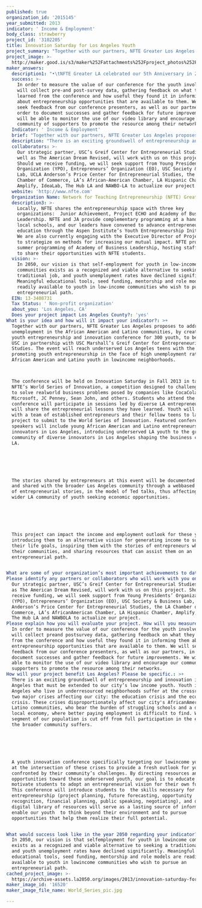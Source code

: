 ```yaml
---
published: true
organization_id: '2015145'
year_submitted: 2013
indicator: ' Income & Employment'
body_class: strawberry
project_id: '3102205'
title: Innovation Saturday for Los Angeles Youth
project_summary: "Together with our partners, NFTE Greater Los Angeles proposes to address youth unemployment in the African American and Latino communities, by creating a youth entrepreneurship and innovation conference for 300 youth, to be held at USC in partnership with USC Marshall’s Greif Center for Entrepreneurial Studies. The event will reach under-served Los Angeles teens with the goal of promoting youth entrepreneurship in the face of high unemployment rates for African American and Latino youth in low-income neighborhoods. \r\nThe conference will be held on Innovation Saturday in Fall 2013 in tandem with NFTE’s World Series of Innovation, a competition designed to challenge teens to solve real-world business problems posed by companies like Coca-Cola, Microsoft, JC Penney, Sean John, and others. Students who attend the conference will participate in sessions led by diverse LA entrepreneurs who will share the entrepreneurial lessons they have learned. Youth will also work with a team of established entrepreneurs and their fellow teens to launch a project to submit to the World Series of Innovation. Featured conference speakers will include young African American and Latino entrepreneurs and innovators in Los Angeles, introducing under-served LA youth to the growing community of diverse innovators in Los Angeles shaping the business climate in LA.  \r\n\r\nThe stories shared by entrepreneurs at this event will be documented on video, and shared with the broader Los Angeles community through a web-based library of entrepreneurial stories, in the model of Ted talks, thus affecting the wider LA community of youth seeking economic opportunities. \r\n\r\nThis project can impact the income and employment outlook for these youth by introducing them to an alternative vision for generating income to support their life goals, inspiring them with the stories of entrepreneurs who reflect their communities, and sharing resources that can assist them on an entrepreneurial path.\r\n"
project_image: >-
  http://maker.good.is/s3/maker%252Fattachments%252Fproject_photos%252Fimages%252F16520%252Fdisplay%252FWorld_Series_pic.jpg=c570x385
maker_answers:
  description1: "•\tNFTE Greater LA celebrated our 5th Anniversary in 2012.  Since our launch, we have trained over 6,000 of our city’s hardest-to-reach students in our rigorous entrepreneurship curriculum.  By the end of this school year, we will have reached a cumulative total of 7,800 local youth. (April 2012)\r\n\r\n•\tOut of over 20,000 NFTE students across the country, NFTE Greater LA students have won our National Youth Entrepreneurship Challenge three out of the past 4 years, winning both First and Second Place in 2011:\r\no\tFirst Place: Kalief Rollins “Phree Kountry Clothing” (2009)\r\no\tFirst Place: Hayley Hoverter “Sweet (dis)SOLVE” (2011)\r\no\tSecond Place: Shomari Patterson “Shamazzle’s Dazzles” (2011)\r\no\tFirst Place: Vincent Quigg “Tech World” (2012)\r\n\r\n•\tOur Advisory Board Chair Jeff Green was honored with NFTE’s Lowell B. Mason Volunteer of the Year Award for exemplary service. (April 2012)\r\n\r\n•\tDuring 2012, NFTE Greater LA embarked on a Strategic Planning process for FY13-FY15 which included an assessment of our current situation, outreach to our communities for feedback, and the creation of strategic priorities as we move forward. This process culminated in a Strategic Planning Retreat, where participants weighed in on our initiatives and engaged in creating our case for support and picture of success.  We look forward to utilizing this grander vision as a guide to building a more impactful organization in the years to come.  In November, we were awarded a Strategic Scorecard Grant from the Taproot Foundation to better enable us to track our success. (2012)\r\n\r\n•\tDue to an anchor gift from one of our funders, we were able to expand our program enrollment and build capacity by growing our NFTE Greater LA Team to 4 full-time staff, and 4 consultants, as well as embark on a research project to assess our impact on LA youth. (October 2012)\r\n"
  success: >-
    In order to measure the value of our conference for the youth involved, we
    will collect pre-and post-survey data, gathering feedback on what they
    learned from the conference and how useful they found it in informing them
    about entrepreneurship opportunities that are available to them. We will
    seek feedback from our conference presenters, as well as our partners, in
    order to document successes and gather feedback for future improvements. We
    will be able to monitor the use of our video library and encourage our
    community of supporters to promote the resource among their networks. 
  Indicator: ' Income & Employment'
  brief: "Together with our partners, NFTE Greater Los Angeles proposes to address youth unemployment in the African American and Latino communities, by creating a youth entrepreneurship and innovation conference for 300 youth, to be held at USC in partnership with USC Marshall’s Greif Center for Entrepreneurial Studies. The event will reach under-served Los Angeles teens with the goal of promoting youth entrepreneurship in the face of high unemployment rates for African American and Latino youth in low-income neighborhoods. \r\nThe conference will be held on Innovation Saturday in Fall 2013 in tandem with NFTE’s World Series of Innovation, a competition designed to challenge teens to solve real-world business problems posed by companies like Coca-Cola, Microsoft, JC Penney, Sean John, and others. Students who attend the conference will participate in sessions led by diverse LA entrepreneurs who will share the entrepreneurial lessons they have learned. Youth will also work with a team of established entrepreneurs and their fellow teens to launch a project to submit to the World Series of Innovation. Featured conference speakers will include young African American and Latino entrepreneurs and innovators in Los Angeles, introducing under-served LA youth to the growing community of diverse innovators in Los Angeles shaping the business climate in LA.  \r\n\r\nThe stories shared by entrepreneurs at this event will be documented on video, and shared with the broader Los Angeles community through a web-based library of entrepreneurial stories, in the model of Ted talks, thus affecting the wider LA community of youth seeking economic opportunities. \r\n\r\nThis project can impact the income and employment outlook for these youth by introducing them to an alternative vision for generating income to support their life goals, inspiring them with the stories of entrepreneurs who reflect their communities, and sharing resources that can assist them on an entrepreneurial path.\r\n"
  description: "There is an exciting groundswell of entrepreneurship and innovation in Los Angeles that must be extended to our city’s low income youth. Youth in Los Angeles who live in under-resourced neighborhoods suffer at the crossroads of two major crises affecting our city: the education crisis and the economic crisis. These crises disproportionately affect our city's African-American and Latino communities, who bear the burden of struggling schools and a depressed local economy, where better paying employment is difficult to find. When a segment of our population is cut off from full participation in the economy, the broader community suffers.\r\n\r\nA youth innovation conference specifically targeting our low-income youth works at the intersection of these crises to provide a fresh outlook for youth confronted by their community’s challenges. By directing resources and opportunities toward these under-served youth, our goal is to educate and motivate students to adopt an entrepreneurial vision for their own future. This conference will introduce students to  the skills necessary for entrepreneurship (project planning, future forecasting, opportunity recognition, financial planning, public speaking, negotiating), and our digital library of resources will serve as a lasting source of information to enable our youth  to think beyond their environment and to pursue opportunities that help them realize their full potential.\r\n"
  collaborators: >-
    Our strategic partner, USC’s Greif Center for Entrepreneurial Studies, as
    well as The American Dream Revised, will work with us on this project.
    Should we receive funding, we will seek support from Young Presidents’
    Organization (YPO), Entrepreneurs’ Organization (EO), USC Society & Business
    Lab, UCLA Anderson’s Price Center for Entrepreneurial Studies, the LA
    Chamber of Commerce, LA’s African-American Chamber, LA Hispanic Chamber,
    Amplify, IdeaLab, The Hub LA and NAWBO-LA to actualize our project.
  website: 'http://www.nfte.com'
  Organization Name: Network for Teaching Entrepreneurship (NFTE) Greater Los Angeles
  description3: >-
    Locally, NFTE shares the entrepreneurship space with three key
    organizations:  Junior Achievement, Project ECHO and Academy of Business
    Leadership. NFTE and JA provide complementary programming at a handful of
    local schools, and our leaders have convened to advance entrepreneurship
    education through the Aspen Institute’s Youth Entrepreneurship Initiative.
    We are also currently engaging with the Executive Director of Project ECHO
    to strategize on methods for increasing our mutual impact. NFTE promotes the
    summer programming of Academy of Business Leadership, hosting staff members
    to share their opportunities with NFTE students.
  vision: >-
    In 2050, our vision is that self-employment for youth in low-income
    communities exists as a recognized and viable alternative to seeking a
    traditional job, and youth unemployment rates have declined significantly.
    Meaningful educational tools, seed funding, mentorship and role models are
    readily available to youth in low-income communities who wish to pursue an
    entrepreneurial path.
  EIN: 13-3408731
  Tax Status: ' Non-profit organization'
  about_you: 'Los Angeles, CA'
  Does your project impact Los Angeles County?: 'yes'
What is your idea and how will it impact your indicator?: >+
  Together with our partners, NFTE Greater Los Angeles proposes to address youth
  unemployment in the African American and Latino communities, by creating a
  youth entrepreneurship and innovation conference for 300 youth, to be held at
  USC in partnership with USC Marshall’s Greif Center for Entrepreneurial
  Studies. The event will reach underserved Los Angeles teens with the goal of
  promoting youth entrepreneurship in the face of high unemployment rates for
  African American and Latino youth in lowincome neighborhoods. 



  The conference will be held on Innovation Saturday in Fall 2013 in tandem with
  NFTE’s World Series of Innovation, a competition designed to challenge teens
  to solve realworld business problems posed by companies like CocaCola,
  Microsoft, JC Penney, Sean John, and others. Students who attend the
  conference will participate in sessions led by diverse LA entrepreneurs who
  will share the entrepreneurial lessons they have learned. Youth will also work
  with a team of established entrepreneurs and their fellow teens to launch a
  project to submit to the World Series of Innovation. Featured conference
  speakers will include young African American and Latino entrepreneurs and
  innovators in Los Angeles, introducing underserved LA youth to the growing
  community of diverse innovators in Los Angeles shaping the business climate in
  LA.  






  The stories shared by entrepreneurs at this event will be documented on video,
  and shared with the broader Los Angeles community through a webbased library
  of entrepreneurial stories, in the model of Ted talks, thus affecting the
  wider LA community of youth seeking economic opportunities. 






  This project can impact the income and employment outlook for these youth by
  introducing them to an alternative vision for generating income to support
  their life goals, inspiring them with the stories of entrepreneurs who reflect
  their communities, and sharing resources that can assist them on an
  entrepreneurial path.


What are some of your organization’s most important achievements to date?: "*\tNFTE Greater LA celebrated our 5th Anniversary in 2012.  Since our launch, we have trained over 6,000 of our city’s hardesttoreach students in our rigorous entrepreneurship curriculum.  By the end of this school year, we will have reached a cumulative total of 7,800 local youth. (April 2012)\n\n\n\n\n\n*\tOut of over 20,000 NFTE students across the country, NFTE Greater LA students have won our National Youth Entrepreneurship Challenge three out of the past 4 years, winning both First and Second Place in 2011:\n\n\no\tFirst Place: Kalief Rollins “Phree Kountry Clothing” (2009)\n\n\no\tFirst Place: Hayley Hoverter “Sweet (dis)SOLVE” (2011)\n\n\no\tSecond Place: Shomari Patterson “Shamazzle’s Dazzles” (2011)\n\n\no\tFirst Place: Vincent Quigg “Tech World” (2012)\n\n\n\n\n\n*\tOur Advisory Board Chair Jeff Green was honored with NFTE’s Lowell B. Mason Volunteer of the Year Award for exemplary service. (April 2012)\n\n\n\n\n\n*\tDuring 2012, NFTE Greater LA embarked on a Strategic Planning process for FY13FY15 which included an assessment of our current situation, outreach to our communities for feedback, and the creation of strategic priorities as we move forward. This process culminated in a Strategic Planning Retreat, where participants weighed in on our initiatives and engaged in creating our case for support and picture of success.  We look forward to utilizing this grander vision as a guide to building a more impactful organization in the years to come.  In November, we were awarded a Strategic Scorecard Grant from the Taproot Foundation to better enable us to track our success. (2012)\n\n\n\n\n\n*\tDue to an anchor gift from one of our funders, we were able to expand our program enrollment and build capacity by growing our NFTE Greater LA Team to 4 fulltime staff, and 4 consultants, as well as embark on a research project to assess our impact on LA youth. (October 2012)\n\n\n"
Please identify any partners or collaborators who will work with you on this project.: >-
  Our strategic partner, USC’s Greif Center for Entrepreneurial Studies, as well
  as The American Dream Revised, will work with us on this project. Should we
  receive funding, we will seek support from Young Presidents’ Organization
  (YPO), Entrepreneurs’ Organization (EO), USC Society & Business Lab, UCLA
  Anderson’s Price Center for Entrepreneurial Studies, the LA Chamber of
  Commerce, LA’s AfricanAmerican Chamber, LA Hispanic Chamber, Amplify, IdeaLab,
  The Hub LA and NAWBOLA to actualize our project.
Please explain how you will evaluate your project. How will you measure success?: >-
  In order to measure the value of our conference for the youth involved, we
  will collect preand postsurvey data, gathering feedback on what they learned
  from the conference and how useful they found it in informing them about
  entrepreneurship opportunities that are available to them. We will seek
  feedback from our conference presenters, as well as our partners, in order to
  document successes and gather feedback for future improvements. We will be
  able to monitor the use of our video library and encourage our community of
  supporters to promote the resource among their networks. 
How will your project benefit Los Angeles? Please be specific.: >+
  There is an exciting groundswell of entrepreneurship and innovation in Los
  Angeles that must be extended to our city’s low income youth. Youth in Los
  Angeles who live in underresourced neighborhoods suffer at the crossroads of
  two major crises affecting our city: the education crisis and the economic
  crisis. These crises disproportionately affect our city's AfricanAmerican and
  Latino communities, who bear the burden of struggling schools and a depressed
  local economy, where better paying employment is difficult to find. When a
  segment of our population is cut off from full participation in the economy,
  the broader community suffers.






  A youth innovation conference specifically targeting our lowincome youth works
  at the intersection of these crises to provide a fresh outlook for youth
  confronted by their community’s challenges. By directing resources and
  opportunities toward these underserved youth, our goal is to educate and
  motivate students to adopt an entrepreneurial vision for their own future.
  This conference will introduce students to  the skills necessary for
  entrepreneurship (project planning, future forecasting, opportunity
  recognition, financial planning, public speaking, negotiating), and our
  digital library of resources will serve as a lasting source of information to
  enable our youth  to think beyond their environment and to pursue
  opportunities that help them realize their full potential.


What would success look like in the year 2050 regarding your indicator?: >-
  In 2050, our vision is that selfemployment for youth in lowincome communities
  exists as a recognized and viable alternative to seeking a traditional job,
  and youth unemployment rates have declined significantly. Meaningful
  educational tools, seed funding, mentorship and role models are readily
  available to youth in lowincome communities who wish to pursue an
  entrepreneurial path.
cached_project_image: >-
  https://archive-assets.la2050.org/images/2013/innovation-saturday-for-los-angeles-youth/maker.good.is/s3/maker%252Fattachments%252Fproject_photos%252Fimages%252F16520%252Fdisplay%252FWorld_Series_pic.jpg=c570x385.jpg
maker_image_id: '16520'
maker_image_file_name: World_Series_pic.jpg

---
```

